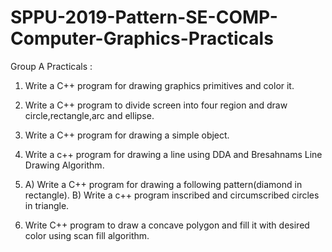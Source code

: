# SPPU-2019-Pattern-SE-COMP-Computer-Graphics-Practicals

Group A Practicals : 

1. Write a C++ program for drawing graphics primitives and color it.

2. Write a C++ program to divide screen into four region and draw circle,rectangle,arc and ellipse.

3. Write a C++ program for drawing a simple object.

4. Write a c++ program for drawing a line using DDA and Bresahnams Line Drawing Algorithm.

5. A) Write a C++ program for drawing a following pattern(diamond in rectangle).
   B) Write a c++ program inscribed and circumscribed circles in triangle.
   
6. Write C++ program to draw a concave polygon and fill it with desired color using scan fill algorithm.
